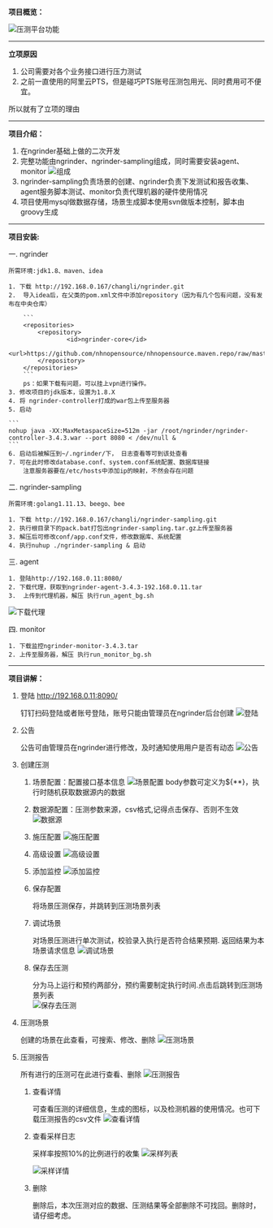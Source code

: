**项目概览：**

![压测平台功能][1]


---

**立项原因**

1. 公司需要对各个业务接口进行压力测试
2. 之前一直使用的阿里云PTS，但是碰巧PTS账号压测包用光、同时费用可不便宜。

所以就有了立项的理由

---

**项目介绍：**

1. 在ngrinder基础上做的二次开发
2. 完整功能由ngrinder、ngrinder-sampling组成，同时需要安装agent、monitor
![组成][2]
3. ngrinder-sampling负责场景的创建、ngrinder负责下发测试和报告收集、agent服务脚本测试、monitor负责代理机器的硬件使用情况
4. 项目使用mysql做数据存储，场景生成脚本使用svn做版本控制，脚本由groovy生成

---

**项目安装:**

一. ngrinder
    
    所需环境:jdk1.8、maven、idea
    
    1. 下载 http://192.168.0.167/changli/ngrinder.git
    2.  导入idea后，在父类的pom.xml文件中添加repository（因为有几个包有问题，没有发布在中央仓库）
        
        ```
        <repositories>
            <repository>
        			<id>ngrinder-core</id>
        			<url>https://github.com/nhnopensource/nhnopensource.maven.repo/raw/master/releases</url>
        	</repository>
        </repositories>
        ```
        ps：如果下载有问题，可以挂上vpn进行操作。
    3. 修改项目的jdk版本，设置为1.8.X
    4. 将 ngrinder-controller打成的war包上传至服务器
    5. 启动
    
    ```
    nohup java -XX:MaxMetaspaceSize=512m -jar /root/ngrinder/ngrinder-controller-3.4.3.war --port 8080 < /dev/null &
    ```
    6. 启动后被解压到~/.ngrinder/下， 日志查看等可到该处查看
    7. 可在此时修改database.conf、system.conf系统配置、数据库链接
        注意服务器要在/etc/hosts中添加ip的映射，不然会存在问题
二. ngrinder-sampling
    
    所需环境:golang1.11.13、beego、bee
    
    1. 下载 http://192.168.0.167/changli/ngrinder-sampling.git
    2. 执行根目录下的pack.bat打包出ngrinder-sampling.tar.gz上传至服务器
    3. 解压后可修改conf/app.conf文件，修改数据库、系统配置
    4. 执行nuhup ./ngrinder-sampling & 启动
三. agent
    
    1. 登陆http://192.168.0.11:8080/
    2. 下载代理，获取到ngrinder-agent-3.4.3-192.168.0.11.tar
    3.  上传到代理机器，解压 执行run_agent_bg.sh
   
   ![下载代理][3] 
   
四. monitor
    
    1. 下载监控ngrinder-monitor-3.4.3.tar
    2. 上传至服务器，解压 执行run_monitor_bg.sh

---

**项目讲解：**

1. 登陆 http://192.168.0.11:8090/
    
    钉钉扫码登陆或者账号登陆，账号只能由管理员在ngrinder后台创建
    ![登陆][4]
2. 公告
    
    公告可由管理员在ngrinder进行修改，及时通知使用用户是否有动态
    ![公告][5]
3. 创建压测
    
   1. 场景配置：配置接口基本信息
       ![场景配置][6]
       body参数可定义为${**}，执行时随机获取数据源内的数据
   2. 数据源配置：压测参数来源，csv格式,记得点击保存、否则不生效
       ![数据源][7]
   3. 施压配置
       ![施压配置][8]
   4. 高级设置
       ![高级设置][9]
   5. 添加监控
        ![添加监控][10]
   6. 保存配置
   
        将场景压测保存，并跳转到压测场景列表
   7. 调试场景
   
        对场景压测进行单次测试，校验录入执行是否符合结果预期.
        返回结果为本场景请求信息
        ![调试场景][11]
   8. 保存去压测
        
         分为马上运行和预约两部分，预约需要制定执行时间.点击后跳转到压测场景列表    
         ![保存去压测][12]
4. 压测场景
        
      创建的场景在此查看，可搜索、修改、删除
      ![压测场景][13]                    
5. 压测报告
    
      所有进行的压测可在此进行查看、删除
      ![压测报告][14]
      
      1. 查看详情
         
         可查看压测的详细信息，生成的图标，以及检测机器的使用情况。也可下载压测报告的csv文件
         ![查看详情][15]
      2.  查看采样日志
         
          采样率按照10%的比例进行的收集
          ![采样列表][16]
          
          ![采样详情][17]
      3. 删除
        
          删除后，本次压测对应的数据、压测结果等全部删除不可找回。删除时，请仔细考虑。                       
        
[1]: doc/images/ngrinder_sampling.png
[2]: doc/images/ngrinder_struct.png
[3]: doc/images/ngrinder_agent_download.png
[4]: doc/images/ngrinder_login.png
[5]: doc/images/ngrinder_announcement.png
[6]: doc/images/ngrinder_scenes_create.png
[7]: doc/images/ngrinder_data_file.png
[8]: doc/images/ngrinder_test_config.png
[9]: doc/images/ngrinder_test_advanced.png
[10]: doc/images/ngrinder_monitor.png
[11]: doc/images/ngrinder_test_rst.png
[12]: doc/images/ngrinder_test_schedule.png
[13]: doc/images/ngrinder_scenes_list.png
[14]: doc/images/ngrinder_report_list.png
[15]: doc/images/mgrinder_report_detail.png
[16]: doc/images/ngrinder_sampling_list.png
[17]: doc/images/ngrinder_sampling_detail.png